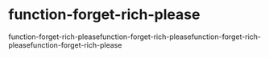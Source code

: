 # function-forget-rich-please
function-forget-rich-pleasefunction-forget-rich-pleasefunction-forget-rich-pleasefunction-forget-rich-please
